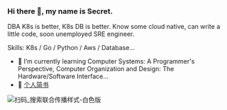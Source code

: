 ### Hi there 👋, my name is Secret.
<!--
**SecretSun/SecretSun** is a ✨ _special_ ✨ repository because its `README.md` (this file) appears on your GitHub profile.

Here are some ideas to get you started:

- 🔭 I’m currently working on ...
- 🌱 I’m currently learning ...
- 👯 I’m looking to collaborate on ...
- 🤔 I’m looking for help with ...

- 📫 How to reach me: ...
- 😄 Pronouns: ...
- ⚡ Fun fact: ...
-->

DBA K8s is better, K8s DB is better. Know some cloud native, can write a little code, soon unemployed SRE engineer.

Skills: K8s / Go / Python / Aws / Database...

- 🌱 I’m currently learning Computer Systems: A Programmer's Perspective, Computer Organization and Design: The Hardware/Software Interface...
- 💬 [个人简书](https://www.jianshu.com/u/d5f53b5bd859)


![扫码_搜索联合传播样式-白色版](https://user-images.githubusercontent.com/13063012/150280362-3b5750e2-2505-4925-9b4e-02c18c7a57ca.png)
